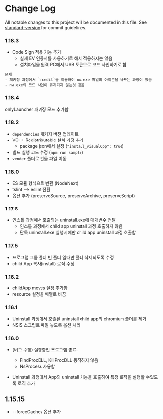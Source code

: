 # Change Log

All notable changes to this project will be documented in this file.
See [standard-version](https://github.com/conventional-changelog/standard-version) for commit guidelines.

### 1.18.3

* Code Sign 적용 기능 추가
    - 실제 EV 인증서를 사용하기로 해서 적용하지는 않음
    - 설치파일을 원격 PC에서 USB 토큰으로 코드 사인하기로 함

```
문제
- 패키징 과정에서 `rcedit`을 이용하여 nw.exe 파일의 아이콘을 바꾸는 과정이 있음
- nw.exe의 코드 사인이 유지되지 않는것 같음
```

### 1.18.4

onlyLauncher 패키징 모드 추가함

### 1.18.2

* `dependencies` 패키지 버전 업데이트
* VC++ Redistributable 설치 과정 추가
    - package json에서 설정 (`"install_visualCpp": true`)
* 빌드 실행 코드 수정 (`npm run sample`)
* `vender` 폴더로 번들 파일 이동

### 1.18.0

* ES 모듈 형식으로 변환 (NodeNext)
* tslint --> eslint 전환
* 옵션 추가 (preserveSource, preserveArchive, preserveScript)

### 1.17.6

* 인스톨 과정에서 호출되는 uninstall.exe에 매개변수 전달
    - 인스톨 과정에서 child app uninstall 과정 호출하지 않음
    - 단독 uninstall.exe 실행시에만 child app uninstall 과정 호출함

### 1.17.5

* 프로그램 그룹 폴더 빈 폴더 일때만 폴더 삭제되도록 수정
* child App 복사(install) 로직 수정

### 1.16.2

* childApp moves 설정 추가함
* resource 설정을 배열로 바꿈

### 1.16.1

* Uninstall 과정에서 호출된 uninstall child app의 chromium 폴더를 제거
* NSIS 스크립트 파일 놓도록 옵션 처리

### 1.16.0

* (버그 수정) 실행중인 프로그램 종료.
    - FindProcDLL, KillProcDLL 동작하지 않음
    - NsProcess 사용함

* Uninstall 과정에서 App의 uninstall 기능을 호출하여 특정 로직을 실행할 수있도록 로직 추가

## 1.15.15

* --forceCaches 옵션 추가